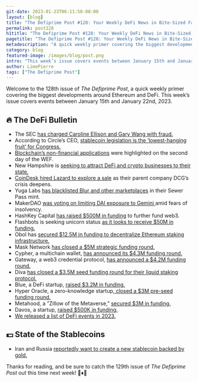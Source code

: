 ```yaml
---
git-date: 2023-01-23T06:11:58-08:00
layout: [blog]
title: "The Defiprime Post #128: Your Weekly DeFi News in Bite-Sized Fashion"
permalink: post128
h1title: "The Defiprime Post #128: Your Weekly DeFi News in Bite-Sized Fashion"
pagetitle: "The Defiprime Post #128: Your Weekly DeFi News in Bite-Sized Fashion"
metadescription: "A quick weekly primer covering the biggest developments around Ethereum and DeFi. This week’s issue covers events between January 15th and January 22nd, 2023"
category: blog
featured-image: /images/blog/post.png
intro: "This week’s issue covers events between January 15th and January 22nd, 2023"
author: LimePierre
tags: ["The Defiprime Post"]
---
```


Welcome to the 128th issue of _The Defiprime Post_, a quick weekly primer covering the biggest developments around Ethereum and DeFi. This week’s issue covers events between January 15th and January 22nd, 2023.


## 🔥 The DeFi Bulletin

* The SEC [has charged Caroline Ellison and Gary Wang with fraud.](https://www.sec.gov/litigation/litreleases/2023/lr25617.htm)
* According to Circle’s CEO, [stablecoin legislation is the ‘lowest-hanging fruit’ for Congress.](https://www.coindesk.com/policy/2023/01/19/circle-ceo-us-stablecoin-legislation-is-lowest-hanging-fruit/)
* [Blockchain’s non-financial applications](https://www.coindesk.com/policy/2023/01/18/blockchains-non-crypto-applications-take-center-stage-on-davos-day-2/) were highlighted on the second day of the WEF. 
* New Hampshire is [seeking to attract DeFi and crypto businesses to their state.](https://www.theblock.co/post/203939/looking-to-run-a-blockchain-app-in-a-us-regulated-state-maybe-consider-new-hampshire)
* [CoinDesk hired Lazard to explore a sale](https://www.cnbc.com/2023/01/18/coindesk-engages-lazard-to-explore-sale-as-dcg-crisis-grows.html) as their parent company DCG’s crisis deepens.
* Yuga Labs [has blacklisted Blur and other marketplaces](https://www.theblock.co/post/203527/yuga-labs-blacklists-blur-sudoswap-marketplaces-sewer-pass) in their Sewer Pass mint. 
* MakerDAO [was voting on limiting DAI exposure to Gemini ](https://www.theblock.co/post/203307/makerdao-voting-to-limit-dai-exposure-to-gemini-amid-insolvency-fears)amid fears of insolvency.
* HashKey Capital [has raised $500M in funding](https://www.hashkey.com/en/newsroom/hashkey-capital-announces-close-fund-III-500-million-to-build-web-3) to further fund web3.
* Flashbots is seeking unicorn status [as it looks to receive $50M in funding.](https://www.coindesk.com/business/2023/01/19/ethereum-development-firm-flashbots-eyes-unicorn-status-as-it-seeks-to-raise-50m-report/)
* Obol has [secured $12.5M in funding to decentralize Ethereum staking infrastructure.](https://blog.obol.tech/announcing-our-series-a/)
* Mask Network [has closed a $5M strategic funding round.](https://masknetwork.medium.com/dwf-labs-announces-strategic-5m-investment-in-mask-network-c77c75c8cb1b) 
* Cypher, a multichain wallet, [has announced its $4.3M funding round.](https://www.theblock.co/post/203711/y-combinator-multichain-wallet-cypher)
* Gateway, a web3 credential protocol, [has announced a $4.2M funding round.](https://www.theblock.co/post/203706/web3-credential-protocol-gateway-raises-4-2-million-exclusive)
* Diva [has closed a $3.5M seed funding round for their liquid staking protocol. ](https://www.theblock.co/post/202690/diva-closes-3-5-million-seed-round-for-distributed-liquid-staking-protocol)
* Blue, a DeFi startup, [raised $3.2M in funding.](https://www.coindesk.com/business/2023/01/18/defi-focused-startup-blue-comes-out-of-stealth-with-32m-raise/)
* Hyper Oracle, a zero-knowledge startup,[ closed a $3M pre-seed funding round.](https://www.theblock.co/post/204061/sequoia-china-and-dao5-back-zk-startup-hyper-oracle)
* Metahood, a “Zillow of the Metaverse,” [secured $3M in funding.](https://decrypt.co/119429/metahood-raises-3m-build-zillow-metaverse)
* Davos, a startup, [raised $500K in funding.](https://yourstory.com/the-decrypting-story/defi-startup-davos-funding-sandeep-nailwal-polygon) 
* [We released a list of DeFi events in 2023.](https://defiprime.com/events)


## 💵 State of the Stablecoins

* Iran and Russia [reportedly want to create a new stablecoin backed by gold.](https://cointelegraph.com/news/iran-and-russia-want-to-issue-new-stablecoin-backed-by-gold)

Thanks for reading, and be sure to catch the 129th issue of _The Defiprime Post_ out this time next week! 👋♦️👋